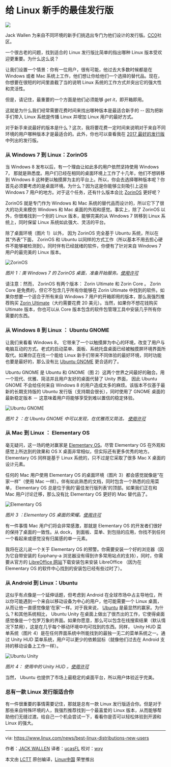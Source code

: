 给 Linux 新手的最佳发行版
============================================================

 ![](https://www.linux.com/sites/lcom/files/styles/rendered_file/public/distros-new-users.jpg?itok=Prp88H71)

Jack Wallen 为来自不同环境的新手们挑选出专门为他们设计的发行版。[CC0][5]社区。

一个很古老的问题，找到适合的 Linux 发行版比简单的指出哪种 Linux 版本受欢迎更重要。为什么这么说？

让我们设置一个情景：你有一位用户，很有可能，他过去大多数时候都是在 Windows 或者 Mac 系统上工作，他们想让你给他们一个选择的替代品。现在，你想要在很短的时间里直截了当的说明 Linux 系统的工作方式并突出它的强大性和灵活性。

但是，请记住，最重要的一个方面是他们必须能够 _get it_，即开箱即用。

这就是为什么我们经常需要花费时间来找出哪种版本是最适合新手的 -- 因为把新手们带入 Linux 系统是传播 Linux 并增加 Linux 用户的最好方式。

对于新手来说最好的版本是什么？这次，我将要花费一定时间来说明对于来自不同环境的用户哪种版本才是最适合的。此外，你也可以查看我在 [2017 最好的发行版][11]中列出的发行版。

### 从 Windows 7 到 Linux：ZorinOS

当 Windows 8 发布以后，有一个理由让如此多的用户依然坚持使用 Windows 7， 那就是熟悉度。用户们已经在相同的桌面环境上工作了十几年，他们不想转移到 Windows 8 这种更以触摸屏为主的平台上。所以，你会去选择哪种版本呢？你首先必须要考虑的是桌面环境。为什么？因为这是你能够立刻吸引上这些 Windows 7 用户的地方。对于这个任务，还有什么版本会比 [ZorinOS][13] 更好呢？

ZorinOS 就是专门作为 Windows 和 Mac 系统的替代品而设计的，所以它下了很大的功夫来模仿 Windows 和 Mac 桌面的外观和感觉。事实上，除了 ZorinOS 以外，你很难找到一个别的 Linux 版本，能够完美的从 Windows 7 转移到 Linux 系统上，同时保留 Linux 系统如此强大、灵活的平台。

除了桌面环境（图片 1）以外， 因为 ZorinOS 完全基于 Ubuntu 系统，所以在其“外表”下面， ZorinOS 和 Ubuntu 以同样的方式工作（所以基本不用去担心硬件不能够被检测到）。同时伴有已经就绪的软件，你便有了针对来自 Windows 7 用户的最完美的 Linux 版本。

 ![ZorinOS](https://www.linux.com/sites/lcom/files/styles/rendered_file/public/zorinos.jpg?itok=i970f1Id "ZorinOS")

*图片 1：类 Windows 7 的 ZorinOS 桌面，准备开始服务。[使用许可][1]*

请注意：然而， ZorinOS 有两个版本： Zorin Ultimate 和 Zorin Core 。 Zorin Core 是免费的，但它不包含几乎所有你能够在 Zorin Ultimate 中找到的软件。如果你想要一个适合于所有来自 Windows 7 用户的开箱即用的版本，那么我强烈推荐购买 [Zorin Ultimate][14]（大约需要花费 20 美元）。当然，如果你不想花钱购买 Ultimate 版本，你也可以从 Core  版本包含的软件包管理工具中安装几乎所有你需要的东西。

### 从 Windows 8 到 Linux ： Ubuntu GNOME

让我们来看看 Windows 8， 它带来了一个以触摸屏为中心的环境，改变了用户与电脑互动的方式。老式的启动菜单、面板、系统托盘桌面已经被触摸屏环境界面所取代。如果你正在找一个能给 Linux 新手们带来不同体验的最好环境，同时功能也要是最好的，那么没有比 [Ubuntu GNOME][16] 更合适的了。

Ubuntu GNOME 是 Ubuntu 和 GNOME（图 2）这两个世界之间最好的融合。用一个现代、优雅、简洁并且用户友好的桌面代替了 Unity 界面， 因此 Ubuntu GNOME 不会给任何来自 Windows 8 的用户造成太多的麻烦。该版本不仅基于最新的长期支持版的 Ubuntu 发行版（支持期会很长），同时使用了 GNOME 桌面的最新稳定版本 － 这意味着用户将能够享受到难以置信的稳定体验。

 ![Ubuntu GNOME](https://www.linux.com/sites/lcom/files/styles/rendered_file/public/ubuntugnome.jpg?itok=SNjA3y7T "Ubuntu GNOME")

*图片 2 ：在 Ubuntu GNOME 中可以发现，在优雅而又简洁。 [使用许可][2]*

### 从 Mac 到 Linux ： Elementary OS

毫无疑问，这一场的绝对赢家是 [Elementary OS][17]。尽管 Elementary OS 在外观和感觉上所达到的效果和 OS X 桌面非常相似，但实际还有更多优秀的地方。 Elementary OS 同样是基于 Linux 系统的，只不过是它采取了很多 Mac X 桌面的设计元素。

任何的 Mac 用户使用 Elementary OS 的桌面环境（图片 3）都会感觉就像是“在家一样”（使用 Mac 一样）。伴有如此熟悉的文档，同时包含一个熟悉的应用菜单， Elementary OS 总是位于我的‘最佳发行版列表’的顶部。如果我们正在和 Mac 用户讨论迁移，那么没有比 Elementary OS 更好的 Mac 替代品了。

 ![Elementary OS](https://www.linux.com/sites/lcom/files/styles/rendered_file/public/elementaryos.jpg?itok=qaXRClRM "Elementary OS")

*图片 3 ：Elementary OS 桌面的荣耀。[使用许可][3]*

有一件事情 Mac 用户们将会非常感激，那就是 Elementary OS 的开发者们很好的保持了桌面的一致性。从 dock， 到面板、菜单、到包括的应用，你找不到任何一个看起来或感觉没有归属感的单一元素。

我将在这儿说一个关于 Elementary OS 的预警。你需要安装一个好的浏览器（因为它自带安装的 Epiphany-a 浏览器没有得到许多常用站点的支持），同时，你需要从官方的 [LibreOffice 网站][18]下载安装包来安装 LibreOffice （因为在 Elementary OS 的软件中心找到的安装包已经有些过时了）。

### 从 Android 到 Linux：Ubuntu

这似乎有点像是一个延伸话题，但考虑到 Android 在全球市场中占主导地位，所以你可能遇到一个来自以移动设备为中心的用户，他可能需要一个 Linux 桌面，从而让他一直感觉像是‘在家’一样。对于我来说， [Ubuntu][19] 是最显然的赢家。为什么？和其他系统相比， Ubuntu Unity 在桌面上做出了很杰出的工作，它使得桌面感觉像是一个包罗万象的界面。如果你愿意，那么可以包含在线搜索结果（默认情况下禁用），这是在几乎每个移动环境中均可找到的东西。同样， Unity HUD 菜单系统（图片 4）是在任何界面系统中所能找到的最独一无二的菜单系统之一。通过 Unity HUD 菜单系统，用户可以更少的依赖鼠标（就像他们过去在 Android 支持的移动设备上工作一样）。

 ![Ubuntu Unity](https://www.linux.com/sites/lcom/files/styles/rendered_file/public/ubuntu.jpg?itok=HsvBJAIN "Ubuntu Unity")

*图片 4： 使用中的 Unity HUD 。[使用许可][4]*

当然， Ubuntu 也提供了市场上最稳定的桌面平台，所以用户体验近乎完美。

### 总有一款 Linux 发行版适合你

有一件很重要的事情需要记住，那就是总有一款 Linux 发行版适合你。但是对于那些来自特殊环境的人，我强烈推荐找到一个最喜爱的 Linux 版本，从而能够帮助他们无缝过渡。给自己一个机会尝试一下，看看你是否可以轻松体验到开源和 Linux 的强大。

--------------------------------------------------------------------------------

via: https://www.linux.com/news/best-linux-distributions-new-users

作者：[JACK WALLEN][a]
译者：[ucasFL](https://github.com/ucasFL)
校对：[wxy](https://github.com/wxy)

本文由 [LCTT](https://github.com/LCTT/TranslateProject) 原创编译，[Linux中国](https://linux.cn/) 荣誉推出

[a]:https://www.linux.com/users/jlwallen
[1]:https://www.linux.com/licenses/category/used-permission
[2]:https://www.linux.com/licenses/category/used-permission
[3]:https://www.linux.com/licenses/category/used-permission
[4]:https://www.linux.com/licenses/category/used-permission
[5]:https://www.linux.com/licenses/category/creative-commons-zero
[6]:https://www.linux.com/files/images/zorinosjpg
[7]:https://www.linux.com/files/images/ubuntugnomejpg
[8]:https://www.linux.com/files/images/elementaryosjpg-1
[9]:https://www.linux.com/files/images/ubuntujpg
[10]:https://www.linux.com/files/images/distros-new-usersjpg
[11]:https://www.linux.com/news/learn/sysadmin/best-linux-distributions-2017
[12]:http://bit.ly/2jJgK0Q
[13]:https://zorinos.com/
[14]:https://zorinos.com/download/#ultimate
[15]:https://training.linuxfoundation.org/certification/lfcs?utm_source=linux-inline-ad&utm_campaign=new-users-2017&utm_medium=online-advertising&utm_content=new-year
[16]:https://ubuntugnome.org/
[17]:https://elementary.io/
[18]:http://www.libreoffice.org/download/libreoffice-fresh/
[19]:https://www.ubuntu.com/
